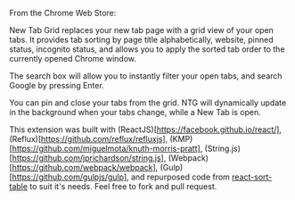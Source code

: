 From the Chrome Web Store:

New Tab Grid replaces your new tab page with a grid view of your open tabs. It provides tab sorting by page title alphabetically, website, pinned status, incognito status, and allows you to apply the sorted tab order to the currently opened Chrome window.

The search box will allow you to instantly filter your open tabs, and search Google by pressing Enter. 

You can pin and close your tabs from the grid. NTG will dynamically update in the background when your tabs change, while a New Tab is open. 

This extension was built with (ReactJS)[https://facebook.github.io/react/], (Reflux)[https://github.com/reflux/refluxjs], (KMP)[https://github.com/miguelmota/knuth-morris-pratt], (String.js)[https://github.com/jprichardson/string.js], (Webpack)[https://github.com/webpack/webpack], (Gulp)[https://github.com/gulpjs/gulp], and repurposed code from [react-sort-table](https://github.com/jaszhix/new-tab-grid-chrome-react) to suit it's needs. Feel free to fork and pull request.
